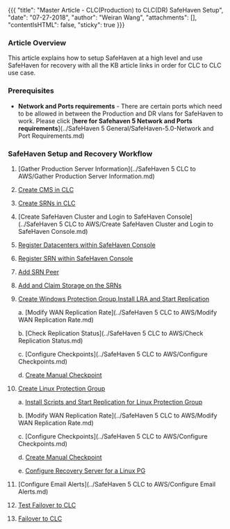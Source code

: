 {{{
  "title": "Master Article - CLC(Production) to CLC(DR) SafeHaven Setup",
  "date": "07-27-2018",
  "author": "Weiran Wang",
  "attachments": [],
  "contentIsHTML": false,
  "sticky": true
}}}

### Article Overview
This article explains how to setup SafeHaven at a high level and use SafeHaven for recovery with all the KB article links in order for CLC to CLC use case.

### Prerequisites
* **Network and Ports requirements** - There are certain ports which need to be allowed in between the Production and DR vlans for SafeHaven to work. Please click [**here for Safehaven 5 Network and Ports requirements**](../SafeHaven 5 General/SafeHaven-5.0-Network and Port Requirements.md)

### SafeHaven Setup and Recovery Workflow

1. [Gather Production Server Information](../SafeHaven 5 CLC to AWS/Gather Production Server Information.md)

3. [Create CMS in CLC](create-cms-clc.md)

4. [Create SRNs in CLC](create-srns-clc.md)

5. [Create SafeHaven Cluster and Login to SafeHaven Console](../SafeHaven 5 CLC to AWS/Create SafeHaven Cluster and Login to SafeHaven Console.md)

6. [Register Datacenters within SafeHaven Console](register-datacenters.md)

7. [Register SRN within SafeHaven Console](register-srn-clc-clc.md)

8. [Add SRN Peer](add-srn-peers-clc-clc.md)

9. [Add and Claim Storage on the SRNs](add-claim-storage-clc-clc.md)

10. [Create Windows Protection Group,Install LRA and Start Replication](Create-Windows-pg-Install-LRA-clc-clc.md)

    a. [Modify WAN Replication Rate](../SafeHaven 5 CLC to AWS/Modify WAN Replication Rate.md)

    b. [Check Replication Status](../SafeHaven 5 CLC to AWS/Check Replication Status.md)

    c. [Configure Checkpoints](../SafeHaven 5 CLC to AWS/Configure Checkpoints.md)

    d. [Create Manual Checkpoint](Create-manual-checkpoint-clc-clc.md)

11. [Create Linux Protection Group](Create-Linux-pg-clc-clc.md)

    a. [Install Scripts and Start Replication for Linux Protection Group](Install-Scripts-for-Linux-ph-clc-clc.md)

    b. [Modify WAN Replication Rate](../SafeHaven 5 CLC to AWS/Modify WAN Replication Rate.md)

    c. [Configure Checkpoints](../SafeHaven 5 CLC to AWS/Configure Checkpoints.md)

    d. [Create Manual Checkpoint](Create-manual-checkpoint-clc-clc.md)

    e. [Configure Recovery Server for a Linux PG](configure-recovery-server-linux-clc-clc.md)

12.  [Configure Email Alerts](../SafeHaven 5 CLC to AWS/Configure Email Alerts.md)

13.  [Test Failover to CLC](Test-Failover-to-CLC.md)

14.  [Failover to CLC](Failover-to-CLC.md)
